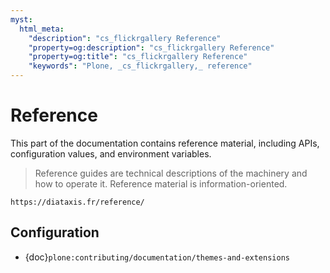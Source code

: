 ```yaml
---
myst:
  html_meta:
    "description": "cs_flickrgallery Reference"
    "property=og:description": "cs_flickrgallery Reference"
    "property=og:title": "cs_flickrgallery Reference"
    "keywords": "Plone, _cs_flickrgallery,_ reference"
---
```


# Reference

This part of the documentation contains reference material, including APIs, configuration values, and environment variables.

> Reference guides are technical descriptions of the machinery and how to operate it.
> Reference material is information-oriented.

```{seealso}
https://diataxis.fr/reference/
```

## Configuration

-   {doc}`plone:contributing/documentation/themes-and-extensions`
